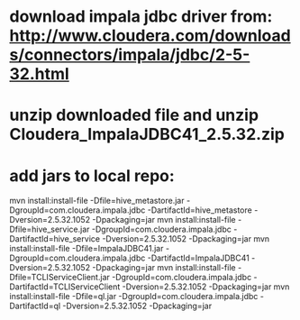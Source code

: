 # download impala jdbc driver from: http://www.cloudera.com/downloads/connectors/impala/jdbc/2-5-32.html
# unzip downloaded file and unzip Cloudera_ImpalaJDBC41_2.5.32.zip 
# add jars to local repo:
mvn install:install-file -Dfile=hive_metastore.jar -DgroupId=com.cloudera.impala.jdbc -DartifactId=hive_metastore -Dversion=2.5.32.1052 -Dpackaging=jar
mvn install:install-file -Dfile=hive_service.jar -DgroupId=com.cloudera.impala.jdbc -DartifactId=hive_service -Dversion=2.5.32.1052 -Dpackaging=jar
mvn install:install-file -Dfile=ImpalaJDBC41.jar -DgroupId=com.cloudera.impala.jdbc -DartifactId=ImpalaJDBC41 -Dversion=2.5.32.1052 -Dpackaging=jar
mvn install:install-file -Dfile=TCLIServiceClient.jar -DgroupId=com.cloudera.impala.jdbc -DartifactId=TCLIServiceClient -Dversion=2.5.32.1052 -Dpackaging=jar
mvn install:install-file -Dfile=ql.jar -DgroupId=com.cloudera.impala.jdbc -DartifactId=ql -Dversion=2.5.32.1052 -Dpackaging=jar
